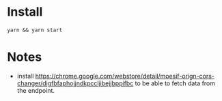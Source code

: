 # Install
```yarn && yarn start```

# Notes
 - install https://chrome.google.com/webstore/detail/moesif-orign-cors-changer/digfbfaphojjndkpccljibejjbppifbc to be able to fetch data from the endpoint.